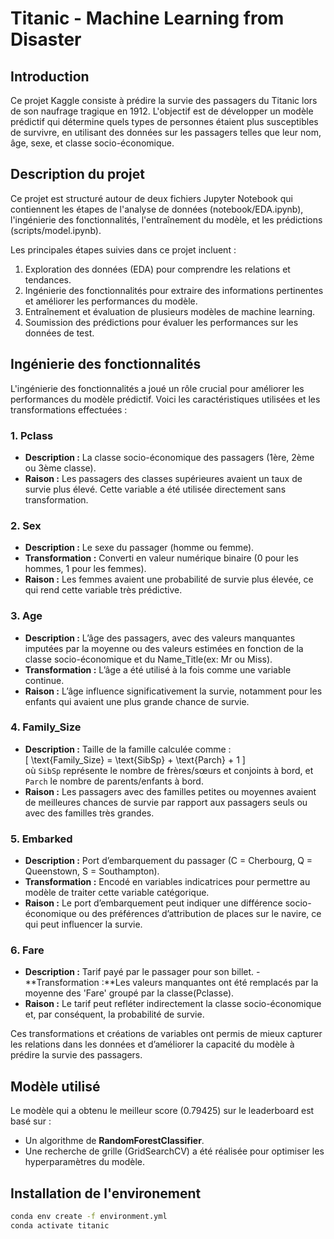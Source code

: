 # Titanic - Machine Learning from Disaster  

## Introduction  
Ce projet Kaggle consiste à prédire la survie des passagers du Titanic lors de son naufrage tragique en 1912. L'objectif est de développer un modèle prédictif qui détermine quels types de personnes étaient plus susceptibles de survivre, en utilisant des données sur les passagers telles que leur nom, âge, sexe, et classe socio-économique.


## Description du projet  
Ce projet est structuré autour de deux fichiers Jupyter Notebook qui contiennent les étapes de l'analyse de données (notebook/EDA.ipynb), l'ingénierie des fonctionnalités, l'entraînement du modèle, et les prédictions (scripts/model.ipynb).  

Les principales étapes suivies dans ce projet incluent :  
1. Exploration des données (EDA) pour comprendre les relations et tendances.
2. Ingénierie des fonctionnalités pour extraire des informations pertinentes et améliorer les performances du modèle.
3. Entraînement et évaluation de plusieurs modèles de machine learning.
4. Soumission des prédictions pour évaluer les performances sur les données de test.

## Ingénierie des fonctionnalités  
L'ingénierie des fonctionnalités a joué un rôle crucial pour améliorer les performances du modèle prédictif. Voici les caractéristiques utilisées et les transformations effectuées :  

### 1. **Pclass**  
   - **Description :** La classe socio-économique des passagers (1ère, 2ème ou 3ème classe).  
   - **Raison :** Les passagers des classes supérieures avaient un taux de survie plus élevé. Cette variable a été utilisée directement sans transformation.  

### 2. **Sex**  
   - **Description :** Le sexe du passager (homme ou femme).  
   - **Transformation :** Converti en valeur numérique binaire (0 pour les hommes, 1 pour les femmes).  
   - **Raison :** Les femmes avaient une probabilité de survie plus élevée, ce qui rend cette variable très prédictive.  

### 3. **Age**  
   - **Description :** L’âge des passagers, avec des valeurs manquantes imputées par la moyenne ou des valeurs estimées en fonction de la classe socio-économique et du Name_Title(ex: Mr ou Miss).  
   - **Transformation :** L’âge a été utilisé à la fois comme une variable continue.
   - **Raison :** L’âge influence significativement la survie, notamment pour les enfants qui avaient une plus grande chance de survie.  

### 4. **Family_Size**  
   - **Description :** Taille de la famille calculée comme :  
     \[
     \text{Family\_Size} = \text{SibSp} + \text{Parch} + 1
     \]  
     où `SibSp` représente le nombre de frères/sœurs et conjoints à bord, et `Parch` le nombre de parents/enfants à bord.  
   - **Raison :** Les passagers avec des familles petites ou moyennes avaient de meilleures chances de survie par rapport aux passagers seuls ou avec des familles très grandes.  

### 5. **Embarked**  
   - **Description :** Port d’embarquement du passager (C = Cherbourg, Q = Queenstown, S = Southampton).  
   - **Transformation :** Encodé en variables indicatrices pour permettre au modèle de traiter cette variable catégorique.  
   - **Raison :** Le port d’embarquement peut indiquer une différence socio-économique ou des préférences d’attribution de places sur le navire, ce qui peut influencer la survie.  

### 6. **Fare**  
   - **Description :** Tarif payé par le passager pour son billet.
    - **Transformation :**Les valeurs manquantes ont été remplacés par la moyenne des 'Fare' groupé par la classe(Pclasse).
   - **Raison :** Le tarif peut refléter indirectement la classe socio-économique et, par conséquent, la probabilité de survie.  


Ces transformations et créations de variables ont permis de mieux capturer les relations dans les données et d’améliorer la capacité du modèle à prédire la survie des passagers.  

## Modèle utilisé    
Le modèle qui a obtenu le meilleur score (0.79425) sur le leaderboard est basé sur :  
- Un algorithme de **RandomForestClassifier**.  
- Une recherche de grille (GridSearchCV) a été réalisée pour optimiser les hyperparamètres du modèle.  

## Installation de l'environement
```bash
conda env create -f environment.yml
conda activate titanic
```